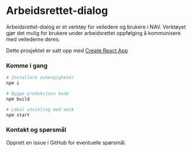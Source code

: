# Arbeidsrettet-dialog

Arbeidsrettet-dialog er et verktøy for veiledere og brukere i NAV. Verktøyet gjør det mulig for brukere under arbeidsrettet oppfølging å kommunisere med veilederne deres.

Dette prosjektet er satt opp med [Create React App](https://github.com/facebook/create-react-app)

### Komme i gang

```sh
# Installere avhengigheter
npm i

# Bygge produksjons kode
npm build

# Lokal utvikling med mock
npm start

```

### Kontakt og spørsmål

Opprett en issue i GitHub for eventuelle spørsmål.
